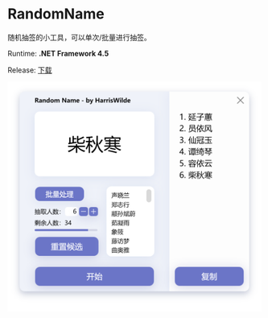 # RandomName
随机抽签的小工具，可以单次/批量进行抽签。

Runtime: **.NET Framework 4.5**

Release: [下载](https://github.com/HarrisWIlde/RandomName/releases/tag/v0.1-alpha)

![Main](/Pic/Main.png)
